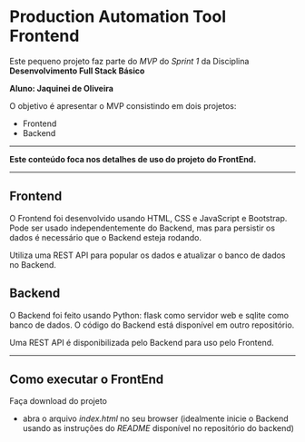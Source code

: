 # Production Automation Tool Frontend

Este pequeno projeto faz parte do *MVP* do *Sprint 1* da Disciplina **Desenvolvimento Full Stack Básico**

**Aluno: Jaquinei de Oliveira**

O objetivo é apresentar o MVP consistindo em dois projetos:
- Frontend
- Backend
---

**Este conteúdo foca nos detalhes de uso do projeto do FrontEnd.**

---
## Frontend

O Frontend foi desenvolvido usando HTML, CSS e JavaScript e Bootstrap. Pode ser usado independentemente do Backend, mas para persistir os dados é necessário que o Backend esteja rodando.

Utiliza uma REST API para popular os dados e atualizar o banco de dados no Backend.

## Backend

O Backend foi feito usando Python: flask como servidor web e sqlite como banco de dados. O código do Backend está disponível em outro repositório.

Uma REST API é disponibilizada pelo Backend para uso pelo Frontend.

---
## Como executar o FrontEnd

Faça download do projeto
 - abra o arquivo *index.html* no seu browser (idealmente inicie o Backend usando as instruções do *README* disponível no repositório do backend)

